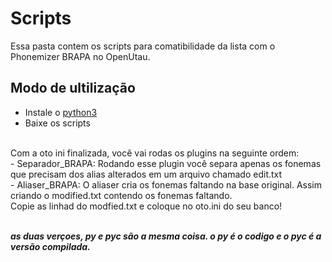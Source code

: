 # Scripts
Essa pasta contem os scripts para comatibilidade da lista com o Phonemizer BRAPA no OpenUtau.<br/>

## Modo de ultilização
- Instale o [python3](https://www.python.org/downloads/release/python-31012/)
- Baixe os scripts
<br/>
Com a oto ini finalizada, você vai rodas os plugins na seguinte ordem: <br/>
- Separador_BRAPA: Rodando esse plugin você separa apenas os fonemas que precisam dos alias alterados em um arquivo chamado edit.txt <br/>
- Aliaser_BRAPA: O aliaser cria os fonemas faltando na base original. Assim criando o modified.txt contendo os fonemas faltando.<br/>
Copie as linhad do modfied.txt e coloque no oto.ini do seu banco! <br/><br/>

***as duas verçoes, py e pyc são a mesma coisa. o py é o codigo e o pyc é a versão compilada.***
